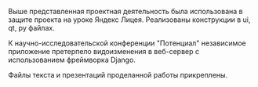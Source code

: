   Выше представленная проектная деятельность была использована в защите проекта на уроке
Яндекс Лицея. Реализованы конструкции в ui, qt, py файлах. 

  К научно-исследовательской конференции "Потенциал" независимое приложение претерпело
видоизменения в веб-сервер с использованием фреймворка Django.

  Файлы текста и презентаций проделанной работы прикреплены.

